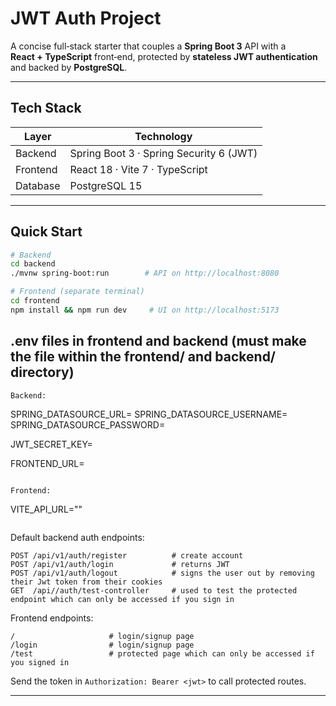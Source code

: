 # JWT Auth Project

A concise full‑stack starter that couples a **Spring Boot 3** API with a **React + TypeScript** front‑end, protected by **stateless JWT authentication** and backed by **PostgreSQL**.

---

## Tech Stack

| Layer    | Technology                              |
| -------- | --------------------------------------- |
| Backend  | Spring Boot 3 · Spring Security 6 (JWT) |
| Frontend | React 18 · Vite 7 · TypeScript          |
| Database | PostgreSQL 15                           |

---

## Quick Start

```bash
# Backend
cd backend
./mvnw spring-boot:run        # API on http://localhost:8080

# Frontend (separate terminal)
cd frontend
npm install && npm run dev     # UI on http://localhost:5173
```

## .env files in frontend and backend (must make the file within the frontend/ and backend/ directory)
```
Backend:
```
SPRING_DATASOURCE_URL=
SPRING_DATASOURCE_USERNAME=
SPRING_DATASOURCE_PASSWORD=

JWT_SECRET_KEY=

FRONTEND_URL=
```

Frontend:
```
VITE_API_URL=""
```

```

Default backend auth endpoints:

```
POST /api/v1/auth/register          # create account
POST /api/v1/auth/login             # returns JWT
POST /api/v1/auth/logout            # signs the user out by removing their Jwt token from their cookies
GET  /api//auth/test-controller     # used to test the protected endpoint which can only be accessed if you sign in
```

Frontend endpoints:

```
/                     # login/signup page
/login                # login/signup page
/test                 # protected page which can only be accessed if you signed in
```

Send the token in `Authorization: Bearer <jwt>` to call protected routes.

---

